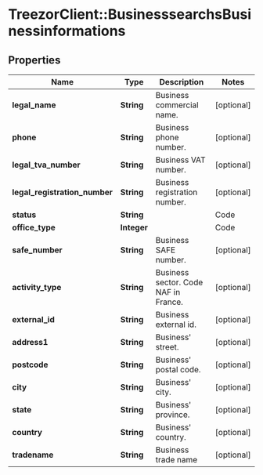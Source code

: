 # TreezorClient::BusinesssearchsBusinessinformations

## Properties
Name | Type | Description | Notes
------------ | ------------- | ------------- | -------------
**legal_name** | **String** | Business commercial name. | [optional] 
**phone** | **String** | Business phone number. | [optional] 
**legal_tva_number** | **String** | Business VAT number. | [optional] 
**legal_registration_number** | **String** | Business registration number. | [optional] 
**status** | **String** | | Code | Description | | ---- | ----------- | |  D   | Deleted     | |  N   | Company non diffusible (Insee) | |  I   | Inactive (Insee) | |  A   | Economically active | |  C   | Closed | |  T   | Transfered | |  S   | Economically stopped (Insee) | |  L   | Liquidation | |  O   | Dormant company |  | [optional] 
**office_type** | **Integer** | | Code | Description | | ---- | ----        | |  0   | Secondary establishment | |  1   | Headquarter |  | [optional] 
**safe_number** | **String** | Business SAFE number. | [optional] 
**activity_type** | **String** | Business sector. Code NAF in France. | [optional] 
**external_id** | **String** | Business external id. | [optional] 
**address1** | **String** | Business&#39; street. | [optional] 
**postcode** | **String** | Business&#39; postal code. | [optional] 
**city** | **String** | Business&#39; city. | [optional] 
**state** | **String** | Business&#39; province. | [optional] 
**country** | **String** | Business&#39; country. | [optional] 
**tradename** | **String** | Business trade name | [optional] 


